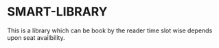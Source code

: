 # SMART-LIBRARY
This is a library  which can be book by the reader time slot wise depends upon seat availbility. 
